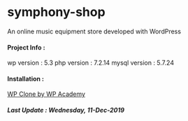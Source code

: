 # symphony-shop
An online music equipment store developed with WordPress

#### Project Info :
wp version     : 5.3
php version    : 7.2.14
mysql version  : 5.7.24

#### Installation :
[WP Clone by WP Academy](https://wordpress.org/plugins/wp-clone-by-wp-academy/#installation)

##### Last Update : Wednesday, 11-Dec-2019